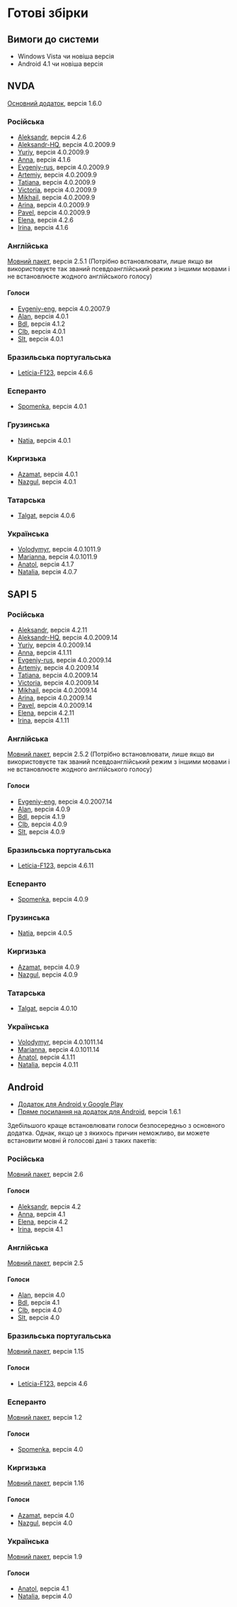 <!-- markdownlint-disable MD013 -->
# Готові збірки

## Вимоги до системи

* Windows Vista чи новіша версія
* Android 4.1 чи новіша версія

## NVDA

[Основний додаток](https://rhvoice.eu-central-1.linodeobjects.com/RHVoice-1.6.0.nvda-addon), версія 1.6.0

### Російська

* [Aleksandr](https://rhvoice.eu-central-1.linodeobjects.com/RHVoice-voice-Russian-Aleksandr-4.2.6.nvda-addon), версія 4.2.6
* [Aleksandr-HQ](https://rhvoice.su/downloads/?voice=aleksandr-hq&type=nvda), версія 4.0.2009.9
* [Yuriy](https://rhvoice.su/downloads/?voice=yuriy&type=nvda), версія 4.0.2009.9
* [Anna](https://rhvoice.eu-central-1.linodeobjects.com/RHVoice-voice-Russian-Anna-4.1.6.nvda-addon), версія 4.1.6
* [Evgeniy-rus](https://rhvoice.su/downloads/?voice=evgeniy-rus&type=nvda), версія 4.0.2009.9
* [Artemiy](https://rhvoice.su/downloads/?voice=artemiy&type=nvda), версія 4.0.2009.9
* [Tatiana](https://rhvoice.su/downloads/?voice=tatiana&type=nvda), версія 4.0.2009.9
* [Victoria](https://rhvoice.su/downloads/?voice=victoria&type=nvda), версія 4.0.2009.9
* [Mikhail](https://rhvoice.su/downloads/?voice=mikhail&type=nvda), версія 4.0.2009.9
* [Arina](https://rhvoice.su/downloads/?voice=arina&type=nvda), версія 4.0.2009.9
* [Pavel](https://rhvoice.su/downloads/?voice=pavel&type=nvda), версія 4.0.2009.9
* [Elena](https://rhvoice.eu-central-1.linodeobjects.com/RHVoice-voice-Russian-Elena-4.2.6.nvda-addon), версія 4.2.6
* [Irina](https://rhvoice.eu-central-1.linodeobjects.com/RHVoice-voice-Russian-Irina-4.1.6.nvda-addon), версія 4.1.6

### Англійська

[Мовний пакет](https://rhvoice.eu-central-1.linodeobjects.com/RHVoice-language-English-2.5.1.nvda-addon), версія 2.5.1 (Потрібно встановлювати, лише якщо ви використовуєте так званий псевдоанглійський режим з іншими мовами і не встановлюєте жодного англійського голосу)

#### Голоси

* [Evgeniy-eng](https://rhvoice.su/downloads/?voice=evgeniy-eng&type=nvda), версія 4.0.2007.9
* [Alan](https://rhvoice.eu-central-1.linodeobjects.com/RHVoice-voice-English-Alan-4.0.1.nvda-addon), версія 4.0.1
* [Bdl](https://rhvoice.eu-central-1.linodeobjects.com/RHVoice-voice-English-Bdl-4.1.2.nvda-addon), версія 4.1.2
* [Clb](https://rhvoice.eu-central-1.linodeobjects.com/RHVoice-voice-English-Clb-4.0.1.nvda-addon), версія 4.0.1
* [Slt](https://rhvoice.eu-central-1.linodeobjects.com/RHVoice-voice-English-Slt-4.0.1.nvda-addon), версія 4.0.1

### Бразильська португальська

* [Letícia-F123](https://f123.org/leticia/download/Windows/RHVoice-Brazilian-Portuguese-voice-Leticia-F123-4.6.6.nvda-addon), версія 4.6.6

### Есперанто

* [Spomenka](https://rhvoice.eu-central-1.linodeobjects.com/RHVoice-voice-Esperanto-Spomenka-4.0.1.nvda-addon), версія 4.0.1

### Грузинська

* [Natia](http://blindaid.ge/files/nvda/RHVoice-voice-Georgian-Natia-4.0.1.nvda-addon), версія 4.0.1

### Киргизька

* [Azamat](https://rhvoice.eu-central-1.linodeobjects.com/RHVoice-voice-Kyrgyz-Azamat-4.0.1.nvda-addon), версія 4.0.1
* [Nazgul](https://rhvoice.eu-central-1.linodeobjects.com/RHVoice-voice-Kyrgyz-Nazgul-4.0.1.nvda-addon), версія 4.0.1

### Татарська

* [Talgat](https://drive.google.com/open?id=1sgQMfjTywZudiLJeLS39Rl4GY3-eG6JM), версія 4.0.6

### Українська

* [Volodymyr](https://rhvoice.su/downloads/?voice=volodymyr&type=nvda), версія 4.0.1011.9
* [Marianna](https://rhvoice.su/downloads/?voice=marianna&type=nvda), версія 4.0.1011.9
* [Anatol](https://rhvoice.eu-central-1.linodeobjects.com/RHVoice-voice-Ukrainian-Anatol-4.1.7.nvda-addon), версія 4.1.7
* [Natalia](https://rhvoice.eu-central-1.linodeobjects.com/RHVoice-voice-Ukrainian-Natalia-4.0.7.nvda-addon), версія 4.0.7

## SAPI 5

### Російська

* [Aleksandr](https://rhvoice.eu-central-1.linodeobjects.com/RHVoice-voice-Russian-Aleksandr-v4.2.11-setup.exe), версія 4.2.11
* [Aleksandr-HQ](https://rhvoice.su/downloads/?voice=aleksandr-hq&type=sapi), версія 4.0.2009.14
* [Yuriy](https://rhvoice.su/downloads/?voice=yuriy&type=sapi), версія 4.0.2009.14
* [Anna](https://rhvoice.eu-central-1.linodeobjects.com/RHVoice-voice-Russian-Anna-v4.1.11-setup.exe), версія 4.1.11
* [Evgeniy-rus](https://rhvoice.su/downloads/?voice=evgeniy-rus&type=sapi), версія 4.0.2009.14
* [Artemiy](https://rhvoice.su/downloads/?voice=artemiy&type=sapi), версія 4.0.2009.14
* [Tatiana](https://rhvoice.su/downloads/?voice=tatiana&type=sapi), версія 4.0.2009.14
* [Victoria](https://rhvoice.su/downloads/?voice=victoria&type=sapi), версія 4.0.2009.14
* [Mikhail](https://rhvoice.su/downloads/?voice=mikhail&type=sapi), версія 4.0.2009.14
* [Arina](https://rhvoice.su/downloads/?voice=arina&type=sapi), версія 4.0.2009.14
* [Pavel](https://rhvoice.su/downloads/?voice=arina&type=sapi), версія 4.0.2009.14
* [Elena](https://rhvoice.eu-central-1.linodeobjects.com/RHVoice-voice-Russian-Elena-v4.2.11-setup.exe), версія 4.2.11
* [Irina](https://rhvoice.eu-central-1.linodeobjects.com/RHVoice-voice-Russian-Irina-v4.1.11-setup.exe), версія 4.1.11

### Англійська

[Мовний пакет](https://rhvoice.eu-central-1.linodeobjects.com/RHVoice-language-English-v2.5.2-setup.msi), версія 2.5.2 (Потрібно встановлювати, лише якщо ви використовуєте так званий псевдоанглійський режим з іншими мовами і не встановлюєте жодного англійського голосу)

#### Голоси

* [Evgeniy-eng](https://rhvoice.su/downloads/?voice=evgeniy-eng&type=sapi), версія 4.0.2007.14
* [Alan](https://rhvoice.eu-central-1.linodeobjects.com/RHVoice-voice-English-Alan-v4.0.9-setup.exe), версія 4.0.9
* [Bdl](https://rhvoice.eu-central-1.linodeobjects.com/RHVoice-voice-English-Bdl-v4.1.9-setup.exe), версія 4.1.9
* [Clb](https://rhvoice.eu-central-1.linodeobjects.com/RHVoice-voice-English-Clb-v4.0.9-setup.exe), версія 4.0.9
* [Slt](https://rhvoice.eu-central-1.linodeobjects.com/RHVoice-voice-English-Slt-v4.0.9-setup.exe), версія 4.0.9

### Бразильська португальська

* [Letícia-F123](https://f123.org/leticia/download/Windows/RHVoice-Brazilian-Portuguese-voice-Leticia-F123-v4.6.11-setup.exe), версія 4.6.11

### Есперанто

* [Spomenka](https://rhvoice.eu-central-1.linodeobjects.com/RHVoice-voice-Esperanto-Spomenka-v4.0.9-setup.exe), версія 4.0.9

### Грузинська

* [Natia](http://blindaid.ge/files/sapi/RHVoice-voice-Georgian-Natia-v4.0.5-setup.exe), версія 4.0.5

### Киргизька

* [Azamat](https://rhvoice.eu-central-1.linodeobjects.com/RHVoice-voice-Kyrgyz-Azamat-v4.0.9-setup.exe), версія 4.0.9
* [Nazgul](https://rhvoice.eu-central-1.linodeobjects.com/RHVoice-voice-Kyrgyz-Nazgul-v4.0.9-setup.exe), версія 4.0.9

### Татарська

* [Talgat](https://drive.google.com/open?id=1pfCAMMa9K_OuPwczh-vDv__igRjRfnwO), версія 4.0.10

### Українська

* [Volodymyr](https://rhvoice.su/downloads/?voice=volodymyr&type=sapi), версія 4.0.1011.14
* [Marianna](https://rhvoice.su/downloads/?voice=marianna&type=sapi), версія 4.0.1011.14
* [Anatol](https://rhvoice.eu-central-1.linodeobjects.com/RHVoice-voice-Ukrainian-Anatol-v4.1.11-setup.exe), версія 4.1.11
* [Natalia](https://rhvoice.eu-central-1.linodeobjects.com/RHVoice-voice-Ukrainian-Natalia-v4.0.11-setup.exe), версія 4.0.11

## Android

* [Додаток для Android у Google Play](https://play.google.com/store/apps/details?id=com.github.olga_yakovleva.rhvoice.android)
* [Пряме посилання на додаток для Android](https://rhvoice.eu-central-1.linodeobjects.com/RHVoice-v1.6.1.apk), версія 1.6.1

Здебільшого краще встановлювати голоси безпосередньо з основного додатка. Однак, якщо це з якихось причин неможливо, ви можете встановити мовні й голосові дані з таких пакетів:

### Російська

[Мовний пакет](https://rhvoice.eu-central-1.linodeobjects.com/RHVoice-language-Russian-v2.6.apk), версія 2.6

#### Голоси

* [Aleksandr](https://rhvoice.eu-central-1.linodeobjects.com/RHVoice-voice-Russian-Aleksandr-v4.2.apk), версія 4.2
* [Anna](https://rhvoice.eu-central-1.linodeobjects.com/RHVoice-voice-Russian-Anna-v4.1.apk), версія 4.1
* [Elena](https://rhvoice.eu-central-1.linodeobjects.com/RHVoice-voice-Russian-Elena-v4.2.apk), версія 4.2
* [Irina](https://rhvoice.eu-central-1.linodeobjects.com/RHVoice-voice-Russian-Irina-v4.1.apk), версія 4.1

### Англійська

[Мовний пакет](https://rhvoice.eu-central-1.linodeobjects.com/RHVoice-language-English-v2.5.apk), версія 2.5

#### Голоси

* [Alan](https://rhvoice.eu-central-1.linodeobjects.com/RHVoice-voice-English-Alan-v4.0.apk), версія 4.0
* [Bdl](https://rhvoice.eu-central-1.linodeobjects.com/RHVoice-voice-English-Bdl-v4.1.apk), версія 4.1
* [Clb](https://rhvoice.eu-central-1.linodeobjects.com/RHVoice-voice-English-Clb-v4.0.apk), версія 4.0
* [Slt](https://rhvoice.eu-central-1.linodeobjects.com/RHVoice-voice-English-Slt-v4.0.apk), версія 4.0

### Бразильська португальська

[Мовний пакет](https://rhvoice.eu-central-1.linodeobjects.com/RHVoice-F123-Brazilian-Portuguese-language-v1.15.apk), версія 1.15

#### Голоси

* [Letícia-F123](https://f123.org/leticia/download/Android/apk/RHVoice-Brazilian-Portuguese-voice-Leticia-F123-v4.6.apk), версія 4.6

### Есперанто

[Мовний пакет](https://rhvoice.eu-central-1.linodeobjects.com/RHVoice-language-Esperanto-v1.2.apk), версія 1.2

#### Голоси

* [Spomenka](https://rhvoice.eu-central-1.linodeobjects.com/RHVoice-voice-Esperanto-Spomenka-v4.0.apk), версія 4.0

### Киргизька

[Мовний пакет](https://rhvoice.eu-central-1.linodeobjects.com/RHVoice-language-Kyrgyz-v1.16.apk), версія 1.16

#### Голоси

* [Azamat](https://rhvoice.eu-central-1.linodeobjects.com/RHVoice-voice-Kyrgyz-Azamat-v4.0.apk), версія 4.0
* [Nazgul](https://rhvoice.eu-central-1.linodeobjects.com/RHVoice-voice-Kyrgyz-Nazgul-v4.0.apk), версія 4.0

### Українська

[Мовний пакет](https://rhvoice.eu-central-1.linodeobjects.com/RHVoice-language-Ukrainian-v1.9.apk), версія 1.9

#### Голоси

* [Anatol](https://rhvoice.eu-central-1.linodeobjects.com/RHVoice-voice-Ukrainian-Anatol-v4.1.apk), версія 4.1
* [Natalia](https://rhvoice.eu-central-1.linodeobjects.com/RHVoice-voice-Ukrainian-Natalia-v4.0.apk), версія 4.0
